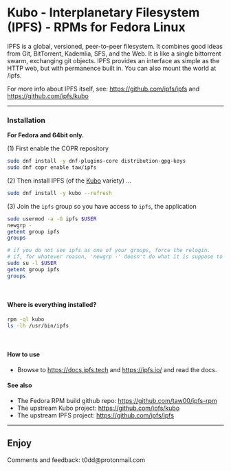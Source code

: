 # Kubo - Interplanetary Filesystem (IPFS) - RPMs for Fedora Linux

IPFS is a global, versioned, peer-to-peer filesystem. It combines good ideas
from Git, BitTorrent, Kademlia, SFS, and the Web. It is like a single
bittorrent swarm, exchanging git objects. IPFS provides an interface as
simple as the HTTP web, but with permanence built in. You can also mount the
world at /ipfs.

For more info about IPFS itself, see: <https://github.com/ipfs/ipfs> and <https://github.com/ipfs/kubo>

---


### Installation

**For Fedora and 64bit only.**

(1) First enable the COPR repository

```sh
sudo dnf install -y dnf-plugins-core distribution-gpg-keys
sudo dnf copr enable taw/ipfs
```

<!--
(1) First install Todd's public GPG key and the `toddpkgs-ipfs-repo` package

```sh
sudo rpm --import https://keybase.io/toddwarner/key.asc
sudo dnf install -y https://raw.githubusercontent.com/taw00/ipfs-rpm/master/toddpkgs-ipfs-repo.noarch.rpm
```
-->

(2) Then install IPFS (of the [Kubo](https://github.com/ipfs/kubo) variety) …

```sh
sudo dnf install -y kubo --refresh
```

(3) Join the `ipfs` group so you have access to `ipfs`, the application  

```sh
sudo usermod -a -G ipfs $USER
newgrp -
getent group ipfs
groups

# if you do not see ipfs as one of your groups, force the relogin.
# if, for whatever reason, 'newgrp -' doesn't do what it is suppose to do
sudo su -l $USER
getent group ipfs
groups
```

&nbsp;

#### Where is everything installed?

```sh
rpm -ql kubo
ls -lh /usr/bin/ipfs
```

&nbsp;

#### How to use

- Browse to <https://docs.ipfs.tech> and <https://ipfs.io/> and read the docs. 

#### See also

- The Fedora RPM build github repo: <https://github.com/taw00/ipfs-rpm>
- The upstream Kubo project: <https://github.com/ipfs/kubo>
- The upstream IPFS project: <https://github.com/ipfs/ipfs>

---

## Enjoy

Comments and feedback: t0dd\@protonmail\.com
